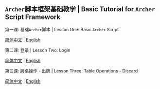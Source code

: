 ## `Archer`脚本框架基础教学 | Basic Tutorial for `Archer` Script Framework

第一课: 基础`Archer`脚本 | Lesson One: Basic `Archer` Script

[简体中文](./lesson_one/LESSON_ONE_CN.md) | [English](./lesson_one/LESSON_ONE_EN.md)

第二课: 登录 | Lesson Two: Login

[简体中文](./lesson_two/LESSON_TWO_CN.md) | [English](./lesson_two/LESSON_TWO_EN.md)

第三课: 牌桌操作 - 出牌 | Lesson Three: Table Operations - Discard

[简体中文](./lesson_three/LESSON_Three_CN.md) | [English](./lesson_two/LESSON_Three_EN.md)